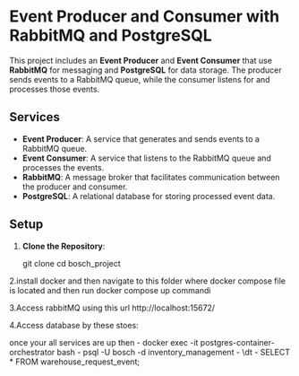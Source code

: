 # Event Producer and Consumer with RabbitMQ and PostgreSQL

This project includes an **Event Producer** and **Event Consumer** that use **RabbitMQ** for messaging and **PostgreSQL** for data storage. The producer sends events to a RabbitMQ queue, while the consumer listens for and processes those events.

## Services

- **Event Producer**: A service that generates and sends events to a RabbitMQ queue.
- **Event Consumer**: A service that listens to the RabbitMQ queue and processes the events.
- **RabbitMQ**: A message broker that facilitates communication between the producer and consumer.
- **PostgreSQL**: A relational database for storing processed event data.

## Setup

1. **Clone the Repository**:
   
   git clone 
   cd bosch_project

2.install docker and then navigate to this folder where docker compose file is located and then run docker compose up commandi


3.Access rabbitMQ using this url
http://localhost:15672/

4.Access database by these stoes:

once your all services are up then
	- docker exec -it postgres-container-orchestrator bash
	- psql -U bosch -d inventory_management
	- \dt
	- SELECT * FROM warehouse_request_event;

